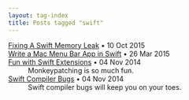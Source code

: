 ```yaml
---
layout: tag-index
title: Posts tagged "swift"
---
```

<dl>
  <dt>
    <a href="/2015/10/10/fixing-a-swift-memory-leak/">Fixing A Swift Memory Leak</a>
    <span class="post-date">&bull; 10 Oct 2015</span>
  </dt>
  <dt>
    <a href="/2015/03/26/write-a-mac-menu-bar-app-in-swift/">Write a Mac Menu Bar App in Swift</a>
    <span class="post-date">&bull; 26 Mar 2015</span>
  </dt>
  <dt>
    <a href="/2014/11/04/fun-with-swift-extensions/">Fun with Swift Extensions</a>
    <span class="post-date">&bull; 04 Nov 2014</span>
  </dt>
<dd>Monkeypatching is so much fun.</dd>  <dt>
    <a href="/2014/11/04/misleading-swift-compiler-errors/">Swift Compiler Bugs</a>
    <span class="post-date">&bull; 04 Nov 2014</span>
  </dt>
<dd>Swift compiler bugs will keep you on your toes.</dd></dd>

